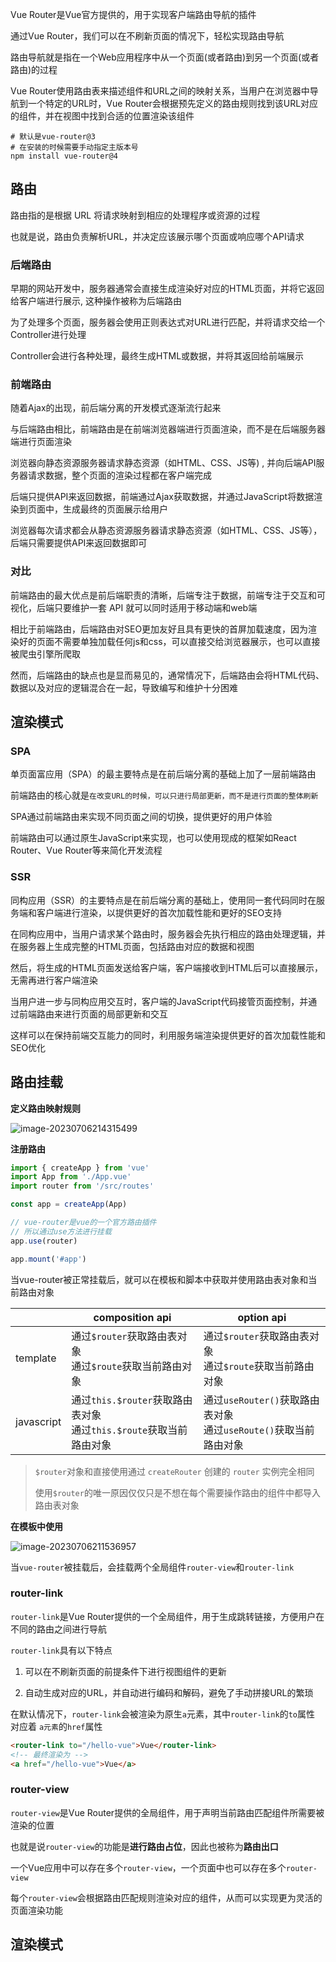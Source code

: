 Vue Router是Vue官方提供的，用于实现客户端路由导航的插件

通过Vue Router，我们可以在不刷新页面的情况下，轻松实现路由导航



路由导航就是指在一个Web应用程序中从一个页面(或者路由)到另一个页面(或者路由)的过程

Vue Router使用路由表来描述组件和URL之间的映射关系，当用户在浏览器中导航到一个特定的URL时，Vue Router会根据预先定义的路由规则找到该URL对应的组件，并在视图中找到合适的位置渲染该组件

```shell
# 默认是vue-router@3
# 在安装的时候需要手动指定主版本号
npm install vue-router@4
```



## 路由

路由指的是根据 URL 将请求映射到相应的处理程序或资源的过程

也就是说，路由负责解析URL，并决定应该展示哪个页面或响应哪个API请求



### 后端路由

早期的网站开发中，服务器通常会直接生成渲染好对应的HTML页面，并将它返回给客户端进行展示, 这种操作被称为后端路由

为了处理多个页面，服务器会使用正则表达式对URL进行匹配，并将请求交给一个Controller进行处理

Controller会进行各种处理，最终生成HTML或数据，并将其返回给前端展示



### 前端路由

随着Ajax的出现，前后端分离的开发模式逐渐流行起来

与后端路由相比，前端路由是在前端浏览器端进行页面渲染，而不是在后端服务器端进行页面渲染

浏览器向静态资源服务器请求静态资源（如HTML、CSS、JS等) , 并向后端API服务器请求数据，整个页面的渲染过程都在客户端完成

后端只提供API来返回数据，前端通过Ajax获取数据，并通过JavaScript将数据渲染到页面中，生成最终的页面展示给用户

浏览器每次请求都会从静态资源服务器请求静态资源（如HTML、CSS、JS等），后端只需要提供API来返回数据即可



### 对比

前端路由的最大优点是前后端职责的清晰，后端专注于数据，前端专注于交互和可视化，后端只要维护一套 API 就可以同时适用于移动端和web端

相比于前端路由，后端路由对SEO更加友好且具有更快的首屏加载速度，因为渲染好的页面不需要单独加载任何js和css，可以直接交给浏览器展示，也可以直接被爬虫引擎所爬取

然而，后端路由的缺点也是显而易见的，通常情况下，后端路由会将HTML代码、数据以及对应的逻辑混合在一起，导致编写和维护十分困难



## 渲染模式

### SPA

单页面富应用（SPA）的最主要特点是在前后端分离的基础上加了一层前端路由

前端路由的核心就是`在改变URL的时候，可以只进行局部更新，而不是进行页面的整体刷新`

SPA通过前端路由来实现不同页面之间的切换，提供更好的用户体验

前端路由可以通过原生JavaScript来实现，也可以使用现成的框架如React Router、Vue Router等来简化开发流程



### SSR

同构应用（SSR）的主要特点是在前后端分离的基础上，使用同一套代码同时在服务端和客户端进行渲染，以提供更好的首次加载性能和更好的SEO支持

在同构应用中，当用户请求某个路由时，服务器会先执行相应的路由处理逻辑，并在服务器上生成完整的HTML页面，包括路由对应的数据和视图

然后，将生成的HTML页面发送给客户端，客户端接收到HTML后可以直接展示，无需再进行客户端渲染

当用户进一步与同构应用交互时，客户端的JavaScript代码接管页面控制，并通过前端路由来进行页面的局部更新和交互

这样可以在保持前端交互能力的同时，利用服务端渲染提供更好的首次加载性能和SEO优化



## 路由挂载

**定义路由映射规则**

![image-20230706214315499](https://s2.loli.net/2023/07/06/vx8ebqRHGoBJj3a.png) 



**注册路由**

```ts
import { createApp } from 'vue'
import App from './App.vue'
import router from '/src/routes'

const app = createApp(App)

// vue-router是vue的一个官方路由插件
// 所以通过use方法进行挂载
app.use(router)

app.mount('#app')
```

当vue-router被正常挂载后，就可以在模板和脚本中获取并使用路由表对象和当前路由对象

|            | composition api                                              | option api                                                   |
| ---------- | ------------------------------------------------------------ | ------------------------------------------------------------ |
| template   | 通过`$router`获取路由表对象<br />通过`$route`获取当前路由对象 | 通过`$router`获取路由表对象<br />通过`$route`获取当前路由对象 |
| javascript | 通过`this.$router`获取路由表对象<br />通过`this.$route`获取当前路由对象 | 通过`useRouter()`获取路由表对象<br />通过`useRoute()`获取当前路由对象 |

> `$router`对象和直接使用通过 `createRouter` 创建的 `router` 实例完全相同
>
> 使用`$router`的唯一原因仅仅只是不想在每个需要操作路由的组件中都导入路由表对象



**在模板中使用**

![image-20230706211536957](https://s2.loli.net/2023/07/06/PUV57bzxSfW3rEc.png) 

当`vue-router`被挂载后，会挂载两个全局组件`router-view`和`router-link`



### router-link

`router-link`是Vue Router提供的一个全局组件，用于生成跳转链接，方便用户在不同的路由之间进行导航

`router-link`具有以下特点

1. 可以在不刷新页面的前提条件下进行视图组件的更新

2. 自动生成对应的URL，并自动进行编码和解码，避免了手动拼接URL的繁琐

   

在默认情况下，`router-link`会被渲染为原生`a`元素，其中`router-link`的`to`属性 对应着 `a元素`的`href`属性

```html
<router-link to="/hello-vue">Vue</router-link>
<!-- 最终渲染为 -->
<a href="/hello-vue">Vue</a>
```



### router-view

`router-view`是Vue Router提供的全局组件，用于声明当前路由匹配组件所需要被渲染的位置

也就是说`router-view`的功能是**进行路由占位**，因此也被称为**路由出口**



一个Vue应用中可以存在多个`router-view`，一个页面中也可以存在多个`router-view`

每个`router-view`会根据路由匹配规则渲染对应的组件，从而可以实现更为灵活的页面渲染功能



## 渲染模式

